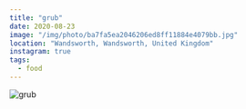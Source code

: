 ```yaml
---
title: "grub"
date: 2020-08-23
image: "/img/photo/ba7fa5ea2046206ed8ff11884e4079bb.jpg"
location: "Wandsworth, Wandsworth, United Kingdom"
instagram: true
tags:
  - food
---
```


![grub](/img/photo/ba7fa5ea2046206ed8ff11884e4079bb.jpg)
